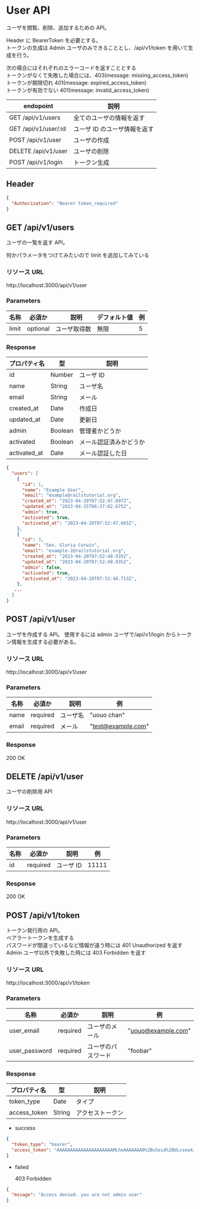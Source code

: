 # User API

ユーザを閲覧、削除、追加するための API。<br>

Header に BearerToken を必要とする。<br>
トークンの生成は Admin ユーザのみできることとし、/api/v1/token を用いて生成を行う。<br>

次の場合にはそれぞれのエラーコードを返すこととする<br>
トークンがなくて失敗した場合には、403(message: missing_access_token)<br>
トークンが期限切れ 401(message: expired_access_token)<br>
トークンが有効でない 401(message: invalid_access_token)<br>

| endopoint            | 説明                         |
| -------------------- | ---------------------------- |
| GET /api/v1/users    | 全てのユーザの情報を返す     |
| GET /api/v1/user/:id | ユーザ ID のユーザ情報を返す |
| POST /api/v1/user    | ユーザの作成                 |
| DELETE /api/v1/user  | ユーザの削除                 |
| POST /api/v1/login   | トークン生成                 |

## Header

```json
{
  "Authorization": "Bearer token_required"
}
```

## GET /api/v1/users

ユーザの一覧を返す API。

何かパラメータをつけてみたいので limit を追加してみている

### リソース URL

http://localhost:3000/api/v1/user

### Parameters

| 名称  | 必須か   | 　説明       | デフォルト値 | 例  |
| ----- | -------- | ------------ | ------------ | --- |
| limit | optional | ユーザ取得数 | 無限         | 5   |

### Response

| プロパティ名 | 型      | 説明                   |
| ------------ | ------- | ---------------------- |
| id           | Number  | ユーザ ID              |
| name         | String  | ユーザ名               |
| email        | String  | メール                 |
| created_at   | Date    | 作成日                 |
| updated_at   | Date    | 更新日                 |
| admin        | Boolean | 管理者かどうか         |
| activated    | Boolean | メール認証済みかどうか |
| activated_at | Date    | メール認証した日       |

```json
{
  "users": [
    {
      "id": 1,
      "name": "Example User",
      "email": "example@railstutorial.org",
      "created_at": "2023-04-20T07:52:47.897Z",
      "updated_at": "2023-04-25T06:37:02.675Z",
      "admin": true,
      "activated": true,
      "activated_at": "2023-04-20T07:52:47.665Z",
    },
    {
      "id": 3,
      "name": "Sen. Gloria Corwin",
      "email": "example-2@railstutorial.org",
      "created_at": "2023-04-20T07:52:48.935Z",
      "updated_at": "2023-04-20T07:52:48.935Z",
      "admin": false,
      "activated": true,
      "activated_at": "2023-04-20T07:52:48.713Z",
    },
   ...
  ]
}
```

## POST /api/v1/user

ユーザを作成する API。
使用するには admin ユーザで/api/v1/login からトークン情報を生成する必要がある。


### リソース URL

http://localhost:3000/api/v1/user

### Parameters

| 名称      | 必須か   | 　説明                       | 例                    |
| --------- | -------- | ---------------------------- | --------------------- |
| name      | required | ユーザ名                     | "uouo chan"           |
| email     | required | メール                       | "test@example.com"    |

### Response

200 OK

## DELETE /api/v1/user

ユーザの削除用 API

### リソース URL

http://localhost:3000/api/v1/user

### Parameters

| 名称      | 必須か   | 　説明                       | 例                    |
| --------- | -------- | ---------------------------- | --------------------- |
| id        | required | ユーザ ID                    | 11111                 |

### Response

200 OK

## POST /api/v1/token

トークン発行用の API。<br>
ベアラートークンを生成する<br>
パスワードが間違っているなど情報が違う時には 401 Unauthorized を返す<br>
Admin ユーザ以外で失敗した時には 403 Forbidden を返す<br>

<!-- Todo: トークンを db に記録して検証できるようにする、有効期限切れなっていたら再生成する。
トークンの有効期限は 1 時間 -->

### リソース URL

http://localhost:3000/api/v1/token

### Parameters

| 名称          | 必須か   | 　説明             | 例                 |
| ------------- | -------- | ------------------ | ------------------ |
| user_email    | required | ユーザのメール     | "uouo@example.com" |
| user_password | required | ユーザのパスワード | "foobar"           |

### Response

| プロパティ名 | 型     | 説明             |
| ------------ | ------ | ---------------- |
| token_type   | Date   | タイプ           |
| access_token | String | アクセストークン |

- success

```json
{
  "token_type": "bearer",
  "access_token": "AAAAAAAAAAAAAAAAAAAAAMLheAAAAAAA0%2BuSeid%2BULvsea4JtiGRiSDSJSI%3DEUifiRBkKG5E2XzMDjRfl76ZC9Ub0wnz4XsNiRVBChTYbJcE3F"
}
```

- failed

  403 Forbidden

```json
{
  "mssage": "Access denied. you are not admin user"
}
```
